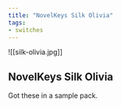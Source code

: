 ```yaml
---
title: "NovelKeys Silk Olivia"
tags:
- switches
---
```


![[silk-olivia.jpg]]

## NovelKeys Silk Olivia

Got these in a sample pack.
